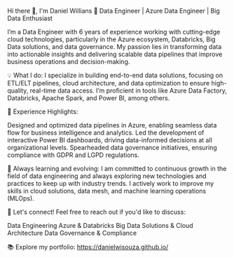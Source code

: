 Hi there 👋, I'm Daniel Willians
🔹 Data Engineer | Azure Data Engineer | Big Data Enthusiast 

I’m a Data Engineer with 6 years of experience working with cutting-edge cloud technologies, particularly in the Azure ecosystem, Databricks, Big Data solutions, and data governance. My passion lies in transforming data into actionable insights and delivering scalable data pipelines that improve business operations and decision-making.

💡 What I do:
I specialize in building end-to-end data solutions, focusing on ETL/ELT pipelines, cloud architecture, and data optimization to ensure high-quality, real-time data access. I’m proficient in tools like Azure Data Factory, Databricks, Apache Spark, and Power BI, among others.

🚀 Experience Highlights:

Designed and optimized data pipelines in Azure, enabling seamless data flow for business intelligence and analytics.
Led the development of interactive Power BI dashboards, driving data-informed decisions at all organizational levels.
Spearheaded data governance initiatives, ensuring compliance with GDPR and LGPD regulations.

🌱 Always learning and evolving:
I am committed to continuous growth in the field of data engineering and always exploring new technologies and practices to keep up with industry trends. I actively work to improve my skills in cloud solutions, data mesh, and machine learning operations (MLOps).

💬 Let's connect!
Feel free to reach out if you'd like to discuss:

Data Engineering
Azure & Databricks
Big Data Solutions & Cloud Architecture
Data Governance & Compliance

📚 Explore my portfolio:
https://danielwisouza.github.io/
